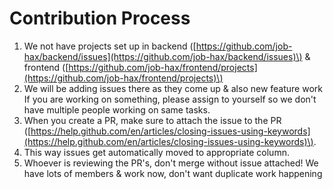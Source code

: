 # Contribution Process

1. We not have projects set up in backend \([https://github.com/job-hax/backend/issues](https://github.com/job-hax/backend/issues)\) & frontend \([https://github.com/job-hax/frontend/projects](https://github.com/job-hax/frontend/projects)\) 
2. We will be adding issues there as they come up & also new feature work If you are working on something, please assign to yourself so we don't have multiple people working on same tasks.
3. When you create a PR, make sure to attach the issue to the PR \([https://help.github.com/en/articles/closing-issues-using-keywords](https://help.github.com/en/articles/closing-issues-using-keywords)\).
4. This way issues get automatically moved to appropriate column. 
5. Whoever is reviewing the PR's, don't merge without issue attached! We have lots of members & work now, don't want duplicate work happening

